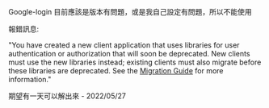 Google-login 目前應該是版本有問題，或是我自己設定有問題，所以不能使用

報錯訊息:

"You have created a new client application that uses libraries for user authentication or authorization that will soon be deprecated. New clients must use the new libraries instead; existing clients must also migrate before these libraries are deprecated. See the [Migration Guide](https://developers.google.com/identity/gsi/web/guides/gis-migration) for more information."

期望有一天可以解出來 - 2022/05/27
